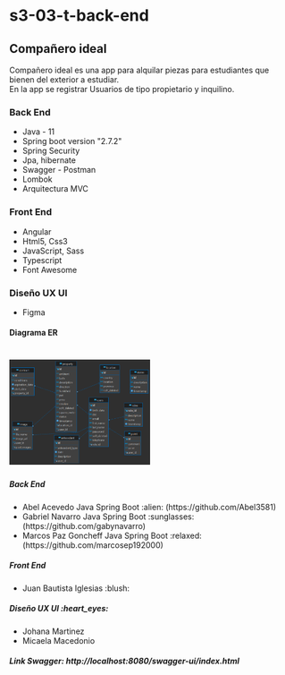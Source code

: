 # s3-03-t-back-end
## Compañero ideal
<p>Compañero ideal es una app para alquilar piezas para estudiantes que bienen del exterior a estudiar.<br>
En la app se registrar Usuarios de tipo propietario y inquilino.</p>

<h3>Back End</h3>
<ul>
    <li>Java - 11</li>
    <li>Spring boot version "2.7.2" </li>
    <li>Spring Security</li>
    <li>Jpa, hibernate</li>
    <li>Swagger - Postman</li>
    <li>Lombok</li>
    <li>Arquitectura MVC</li>
</ul>

<h3>Front End</h3>
<ul>
    <li>Angular</li>
    <li>Html5, Css3</li>
    <li>JavaScript, Sass</li>
    <li>Typescript</li>
    <li>Font Awesome</li>
</ul>

<h3>Diseño UX UI</h3>
<ul>
    <li>Figma</li>
</ul>

<h4>Diagrama ER</h4>
<h1><img src="src/main/resources/static/DiagramaER.png" width="50%"></h1> 

<h5>Back End</h5>
<ul>
    <li>Abel Acevedo Java Spring Boot :alien: (https://github.com/Abel3581)</li>
    <li>Gabriel Navarro Java Spring Boot :sunglasses: (https://github.com/gabynavarro)</li>
    <li>Marcos Paz Goncheff Java Spring Boot :relaxed: (https://github.com/marcosep192000)</li>
</ul>

<h5>Front End</h5>
<ul>
    <li>Juan Bautista Iglesias :blush: </li>
</ul>

<h5>Diseño UX UI :heart_eyes:</h5>
<ul>
    <li>Johana Martinez</li>
    <li>Micaela Macedonio</li>
</ul>








##### Link Swagger: http://localhost:8080/swagger-ui/index.html